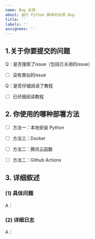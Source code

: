 ```yaml
---
name: Bug 反馈 
about: 运行 Python 脚本时出现 Bug
title: ''
labels: ''
assignees: ''
---
```


<!-- 请先在 issues 页面搜索你的问题，包括已关闭的issue，很可能已被解决。 -->
<!-- 请先在 issues 页面搜索你的问题，包括已关闭的issue，很可能已被解决。 -->
<!-- 请先在 issues 页面搜索你的问题，包括已关闭的issue，很可能已被解决。 -->

<!-- 这是隐藏的信息 -->
<!-- 👆这样括起来的信息将被隐藏，填写时注意不要写在里面。 -->

<!-- 点击编辑器上方的 preview 可预览效果 -->

<!--
⚠️请_完整_填写以下模板描述问题，否则反馈将会被系统关闭。
⚠️请_完整_填写以下模板描述问题，否则反馈将会被系统关闭。
⚠️请_完整_填写以下模板描述问题，否则反馈将会被系统关闭。
⚠️请_完整_填写以下模板描述问题，否则反馈将会被系统关闭。
⚠️请_完整_填写以下模板描述问题，否则反馈将会被系统关闭。
⚠️请_完整_填写以下模板描述问题，否则反馈将会被系统关闭。
⚠️请_完整_填写以下模板描述问题，否则反馈将会被系统关闭。
⚠️请_完整_填写以下模板描述问题，否则反馈将会被系统关闭。
⚠️请_完整_填写以下模板描述问题，否则反馈将会被系统关闭。
⚠️请_完整_填写以下模板描述问题，否则反馈将会被系统关闭。
-->

## 1.关于你要提交的问题

Q：是否搜索了issue（包括已关闭的issue）
- [ ] 没有类似的issue <!-- 将中括号中的空格替换为 "x" ，即为选中 -->

Q：是否仔细阅读了教程
- [ ] 已仔细阅读教程 <!-- 将中括号中的空格替换为 "x" ，即为选中 -->

## 2. 你使用的哪种部署方法
<!-- 将中括号中的空格替换为 "x" ，即为选中 -->
- [ ] 方法一：本地安装 Python
- [ ] 方法三：Docker
- [ ] 方法二：腾讯云函数
- [ ] 方法二：Github Actions


## 3. 详细叙述
### (1) 具体问题
A：

### (2) 详细日志
A：
